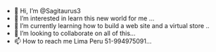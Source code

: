 - 👋 Hi, I’m @Sagitaurus3
- 👀 I’m interested in learn this new world for me ...
- 🌱 I’m currently learning how to build a web site and a virtual store ..
- 💞️ I’m looking to collaborate on all of this...
- 📫 How to reach me Lima Peru 51-994975091...

<!---
Sagitaurus3/Sagitaurus3 is a ✨ special ✨ repository because its `README.md` (this file) appears on your GitHub profile.
You can click the Preview link to take a look at your changes.
--->
